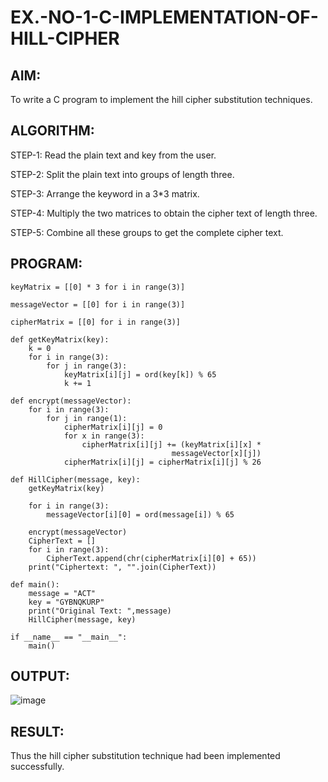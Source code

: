 # EX.-NO-1-C-IMPLEMENTATION-OF-HILL-CIPHER

## AIM:
To write a C program to implement the hill cipher substitution techniques.

## ALGORITHM:

STEP-1: Read the plain text and key from the user.

STEP-2: Split the plain text into groups of length three.

STEP-3: Arrange the keyword in a 3*3 matrix.

STEP-4: Multiply the two matrices to obtain the cipher text of length three.

STEP-5: Combine all these groups to get the complete cipher text.

## PROGRAM: 
    
    keyMatrix = [[0] * 3 for i in range(3)]
    
    messageVector = [[0] for i in range(3)]
    
    cipherMatrix = [[0] for i in range(3)]
    
    def getKeyMatrix(key):
    	k = 0
    	for i in range(3):
    		for j in range(3):
    			keyMatrix[i][j] = ord(key[k]) % 65
    			k += 1
    
    def encrypt(messageVector):
    	for i in range(3):
    		for j in range(1):
    			cipherMatrix[i][j] = 0
    			for x in range(3):
    				cipherMatrix[i][j] += (keyMatrix[i][x] *
    									messageVector[x][j])
    			cipherMatrix[i][j] = cipherMatrix[i][j] % 26
    
    def HillCipher(message, key):
    	getKeyMatrix(key)
    
    	for i in range(3):
    		messageVector[i][0] = ord(message[i]) % 65
    
    	encrypt(messageVector)
    	CipherText = []
    	for i in range(3):
    		CipherText.append(chr(cipherMatrix[i][0] + 65))
    	print("Ciphertext: ", "".join(CipherText))
    
    def main():
    	message = "ACT"
    	key = "GYBNQKURP"
    	print("Original Text: ",message)
    	HillCipher(message, key)
    
    if __name__ == "__main__":
    	main()

## OUTPUT:

![image](https://github.com/VELANDHANANJAYAN/EX.-NO-1-C-IMPLEMENTATION-OF-HILL-CIPHER/assets/119405038/75403ee3-3ed9-4cb7-a6f1-342c97421c1a)


## RESULT:
  Thus the hill cipher substitution technique had been implemented successfully.
